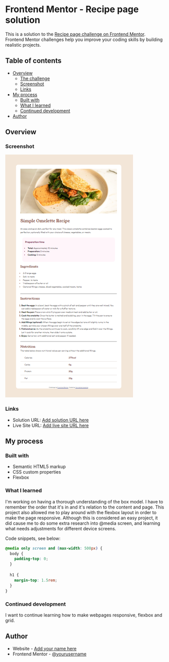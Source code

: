 # Frontend Mentor - Recipe page solution

This is a solution to the [Recipe page challenge on Frontend Mentor](https://www.frontendmentor.io/challenges/recipe-page-KiTsR8QQKm). Frontend Mentor challenges help you improve your coding skills by building realistic projects.

## Table of contents

- [Overview](#overview)
  - [The challenge](#the-challenge)
  - [Screenshot](#screenshot)
  - [Links](#links)
- [My process](#my-process)
  - [Built with](#built-with)
  - [What I learned](#what-i-learned)
  - [Continued development](#continued-development)
- [Author](#author)

## Overview

### Screenshot

![Desktop Version](/assets/images/Desktop.png)

### Links

- Solution URL: [Add solution URL here](https://your-solution-url.com)
- Live Site URL: [Add live site URL here](https://your-live-site-url.com)

## My process

### Built with

- Semantic HTML5 markup
- CSS custom properties
- Flexbox

### What I learned

I'm working on having a thorough understanding of the box model. I have to remember the order that it's in and it's relation to the content and page. This project also allowed me to play around with the flexbox layout in order to make the page responsive. Although this is considered an easy project, it did cause me to do some extra research into @media screen, and learning what needs adjustments for different device screens.

Code snippets, see below:

```css
@media only screen and (max-width: 500px) {
  body {
    padding-top: 0;
  }

  h1 {
    margin-top: 1.5rem;
  }
}
```

### Continued development

I want to continue learning how to make webpages responsive, flexbox and grid.

## Author

- Website - [Add your name here](https://www.your-site.com)
- Frontend Mentor - [@yourusername](https://www.frontendmentor.io/profile/yourusername)
